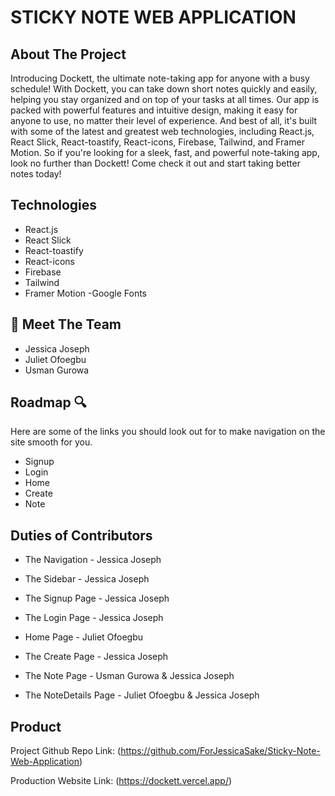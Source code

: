 # STICKY NOTE WEB APPLICATION

## About The Project 
Introducing Dockett, the ultimate note-taking app for anyone with a busy schedule! With Dockett, you can take down short notes quickly and easily, helping you stay organized and on top of your tasks at all times. Our app is packed with powerful features and intuitive design, making it easy for anyone to use, no matter their level of experience. And best of all, it's built with some of the latest and greatest web technologies, including React.js, React Slick, React-toastify, React-icons, Firebase, Tailwind, and Framer Motion. So if you're looking for a sleek, fast, and powerful note-taking app, look no further than Dockett! Come check it out and start taking better notes today!

## Technologies 
- React.js
- React Slick
- React-toastify
- React-icons
- Firebase
- Tailwind
- Framer Motion
-Google Fonts

## 👋  Meet The Team

- Jessica Joseph
- Juliet Ofoegbu
- Usman Gurowa

## Roadmap 🔍
Here are some of the links you should look out for to make navigation on the site smooth for you. 

- Signup
- Login 
- Home
- Create
- Note

## Duties of Contributors 

- The Navigation - Jessica Joseph

- The Sidebar - Jessica Joseph

- The Signup Page - Jessica Joseph

- The Login Page - Jessica Joseph

- Home Page - Juliet Ofoegbu

- The Create Page - Jessica Joseph

- The Note Page - Usman Gurowa & Jessica Joseph

- The NoteDetails Page - Juliet Ofoegbu & Jessica Joseph

<!-- THE PRODUCT LINK -->

## Product 

Project Github Repo Link: (https://github.com/ForJessicaSake/Sticky-Note-Web-Application)

Production Website Link: (https://dockett.vercel.app/)
